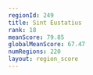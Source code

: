 ```yaml
---
regionId: 249
title: Sint Eustatius
rank: 18
meanScore: 79.85
globalMeanScore: 67.47
numRegions: 220
layout: region_score
---
```

